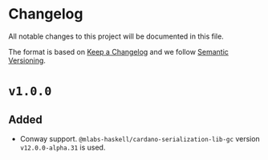 # Changelog

All notable changes to this project will be documented in this file.

The format is based on [Keep a Changelog](https://keepachangelog.com/en/1.0.0/) and we follow [Semantic Versioning](https://semver.org/spec/v2.0.0.html).

# `v1.0.0`

## Added

- Conway support. `@mlabs-haskell/cardano-serialization-lib-gc` version `v12.0.0-alpha.31` is used.
